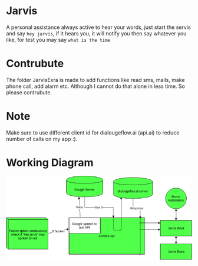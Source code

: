 # Jarvis
A personal assistance always active to hear your words, just start the servis and say
`hey jarvis`, if it hears you, it will notify you then say whatever you like, for test you may say `what is the time`
# Contrubute
The folder JarvisExra is made to add functions like read sms, mails, make phone call, add alarm etc. Although I cannot do that alone in less time. So please contrubute.
# Note
Make sure to use different client id for dialougeflow.ai (api.ai) to reduce number of calls on my app :).

# Working Diagram
![Alt text](jarvis.png?raw=true "Title")
